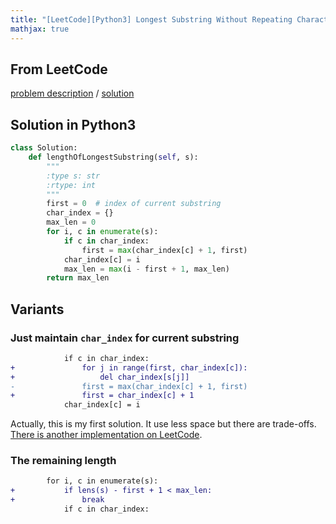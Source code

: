```yaml
---
title: "[LeetCode][Python3] Longest Substring Without Repeating Characters"
mathjax: true
---
```


## From LeetCode
[problem description](https://leetcode.com/problems/longest-substring-without-repeating-characters/description/)
/
[solution](https://leetcode.com/problems/longest-substring-without-repeating-characters/solution/#approach-3-sliding-window-optimized)

## Solution in Python3
```python
class Solution:
    def lengthOfLongestSubstring(self, s):
        """
        :type s: str
        :rtype: int
        """
        first = 0  # index of current substring
        char_index = {}
        max_len = 0
        for i, c in enumerate(s):
            if c in char_index:
                first = max(char_index[c] + 1, first)                
            char_index[c] = i                                               
            max_len = max(i - first + 1, max_len)
        return max_len
```

## Variants

### Just maintain `char_index` for current substring
```diff
            if c in char_index:
+               for j in range(first, char_index[c]):
+                   del char_index[s[j]]
-               first = max(char_index[c] + 1, first)
+               first = char_index[c] + 1
            char_index[c] = i            
```
Actually, this is my first solution. It use less space but there are trade-offs. [There is another implementation on LeetCode](https://leetcode.com/problems/longest-substring-without-repeating-characters/solution/#approach-2-sliding-window).

### The remaining length
```diff
        for i, c in enumerate(s):
+           if lens(s) - first + 1 < max_len: 
+               break
            if c in char_index:
```